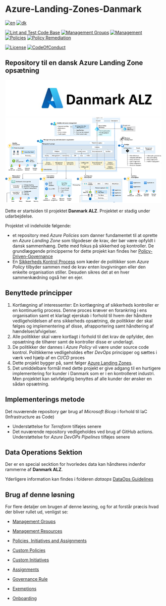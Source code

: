 <!-- spell-checker:locale en,da-DK -->
# Azure-Landing-Zones-Danmark

[![en](https://img.shields.io/badge/lang-en-red.svg)](README.md)
[![dk](https://img.shields.io/badge/lang-da--dk-green.svg)](README.da-dk.md)

[![Lint and Test Code Base](https://github.com/Azure-Landing-Zones-Danmark/Azure-Landing-Zones-Danmark/actions/workflows/linter.yml/badge.svg)](https://github.com/Azure-Landing-Zones-Danmark/Azure-Landing-Zones-Danmark/actions/workflows/linter.yml)
[![Management Groups](https://github.com/Azure-Landing-Zones-Danmark/Azure-Landing-Zones-Danmark/actions/workflows/management-groups.yml/badge.svg)](https://github.com/Azure-Landing-Zones-Danmark/Azure-Landing-Zones-Danmark/actions/workflows/management-groups.yml)
[![Management](https://github.com/Azure-Landing-Zones-Danmark/Azure-Landing-Zones-Danmark/actions/workflows/management.yml/badge.svg)](https://github.com/Azure-Landing-Zones-Danmark/Azure-Landing-Zones-Danmark/actions/workflows/management.yml)
[![Policies](https://github.com/Azure-Landing-Zones-Danmark/Azure-Landing-Zones-Danmark/actions/workflows/policies.yml/badge.svg)](https://github.com/Azure-Landing-Zones-Danmark/Azure-Landing-Zones-Danmark/actions/workflows/policies.yml)
[![Policy Remediation](https://github.com/Azure-Landing-Zones-Danmark/Azure-Landing-Zones-Danmark/actions/workflows/policy-remediation.yml/badge.svg)](https://github.com/Azure-Landing-Zones-Danmark/Azure-Landing-Zones-Danmark/actions/workflows/policy-remediation.yml)

[![License](https://img.shields.io/badge/License-MIT-green)](https://github.com/Azure-Landing-Zones-Danmark/Azure-Landing-Zones-Danmark/blob/main/LICENSE)
[![CodeOfConduct](https://img.shields.io/badge/Code--of--conduct-MS--Open--Source-red)](https://github.com/Azure-Landing-Zones-Danmark/Azure-Landing-Zones-Danmark/blob/main/CODE-OF-CONDUCT.md)

## Repository til en dansk Azure Landing Zone opsætning

![Heading](docs/images/azure-danmark-alz.jpg)
![ALZ](docs/images/Azure-landing-zone.png)

Dette er startsiden til projektet **Danmark ALZ**. Projektet er stadig under udarbejdelse.

Projektet vil indeholde følgende:

- et repository med *Azure Policies* som danner fundamentet til at oprette en *Azure Landing Zone* som tilgodeser de krav, der bør være opfyldt i dansk sammenhæng. Dette med fokus på sikkerhed og kontroller. De grundlæggende principperne for dette projekt kan findes her [Policy-Driven-Governance](https://learn.microsoft.com/en-gb/azure/cloud-adoption-framework/ready/landing-zone/design-principles#policy-driven-governance)
- En [Sikkerheds Kontrol Process](docs/SecurityControlMapping.md) som kæder de politikker som *Azure Policy* tilbyder sammen med de krav enten lovgivningen eller den enkelte organisation stiller. Desuden sikres det at en hver sammenkædning også her en ejer.

## Benyttede principper

1. Kortlægning af interessenter: En kortlægning af sikkerheds kontroller er en kontinuerlig process. Denne proces kræver en forankring i ens organisation samt et klarlagt ejerskab i forhold til hvem der håndtere vedligeholdelsen af ens sikkerheds opsætning, de politikker der skal følges og implementering af disse, afrapportering samt håndtering af hændelser/afvigelser.
1. Alle politikker skal være kortlagt i forhold til det krav de opfylder, den opsætning de tilhører samt de kontroller disse er underlagt.
1. De politikker der dannes i *Azure Policy* vil være under source code kontrol. Politikkerne vedligeholdes efter *DevOps* principper og sættes i værk ved hjælp af en *CI/CD* proces
1. Dette projekt bygger på, samt følger [Azure Landing Zones](https://github.com/Azure/Enterprise-Scale).
1. Det umiddelbare formål med dette projekt er give adgang til en hurtigere implementering for kunder i Danmark som er i en kontrolleret industri. Men projektet kan selvfølgelig benyttes af alle kunder der ønsker en sådan opsætning.

## Implementerings metode

Det nuværende repository gør brug af *Microsoft Bicep* i forhold til IaC (Infrastructure as Code)

- Understøttelse for *Terraform* tilføjes senere
- Det nuværende repository vedligeholdes ved brug af GitHub actions. Understøttelse for *Azure DevOPs Pipelines* tilføjes senere

## Data Operations Sektion

Der er en special secktion for hvorledes data kan håndteres indenfor rammerne af **Danmark ALZ**.

Yderligere information kan findes i folderen *dataops* [DataOps Guidelines](dataops/Readme.da-dk.md)

## Brug af denne løsning

For flere detaljer om brugen af denne løsning, og for at forstår præcis hvad der bliver rullet ud, venligst se:

- [Management Groups](./modules/management-groups/README.md)

- [Management Resources](./modules/management/README.md)

- [Policies, Initiatives and Assignments](./modules/policies/README.md)

- [Custom Policies](./docs/Policies.md)

- [Custom Initiatives](./docs/Initiatives.md)

- [Assignments](./docs/Assignments.md)

- [Governance Rule](./modules/governance-rules/README.md)

- [Exemptions](./modules/Exemptions/ReadMe.md)

- [Onboarding](./docs/Onboarding.md)
